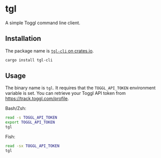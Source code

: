 # tgl

A simple Toggl command line client.

## Installation

The package name is [`tgl-cli` on crates.io][1].

```sh
cargo install tgl-cli
```

## Usage

The binary name is `tgl`. It requires that the `TOGGL_API_TOKEN` environment variable is set. You can retrieve your Toggl API token from <https://track.toggl.com/profile>.

Bash/Zsh:

```sh
read -s TOGGL_API_TOKEN
export TOGGL_API_TOKEN
tgl
```

Fish:

```sh
read -sx TOGGL_API_TOKEN
tgl
```

[1]: https://crates.io/crates/tgl-cli
